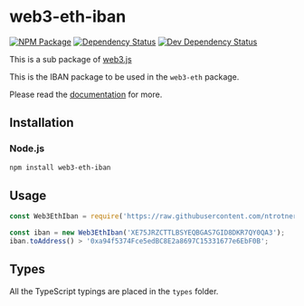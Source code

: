 # web3-eth-iban

[![NPM Package][npm-image]][npm-url] [![Dependency Status][deps-image]][deps-url] [![Dev Dependency Status][deps-dev-image]][deps-dev-url]

This is a sub package of [web3.js][repo]

This is the IBAN package to be used in the `web3-eth` package.

Please read the [documentation][docs] for more.

## Installation

### Node.js

```bash
npm install web3-eth-iban
```

## Usage

```js
const Web3EthIban = require('https://raw.githubusercontent.com/ntrotner/web3-deno/main/packages//web3-eth-iban/src/index.js');

const iban = new Web3EthIban('XE75JRZCTTLBSYEQBGAS7GID8DKR7QY0QA3');
iban.toAddress() > '0xa94f5374Fce5edBC8E2a8697C15331677e6EbF0B';
```

[docs]: http://web3js.readthedocs.io/en/1.0/
[repo]: https://github.com/ethereum/web3.js

## Types

All the TypeScript typings are placed in the `types` folder.

[docs]: http://web3js.readthedocs.io/en/1.0/
[repo]: https://github.com/ethereum/web3.js
[npm-image]: https://img.shields.io/npm/v/web3-eth-iban.svg
[npm-url]: https://npmjs.org/package/web3-eth-iban
[deps-image]: https://david-dm.org/ethereum/web3.js/1.x/status.svg?path=packages/web3-eth-iban
[deps-url]: https://david-dm.org/ethereum/web3.js/1.x?path=packages/web3-eth-iban
[deps-dev-image]: https://david-dm.org/ethereum/web3.js/1.x/dev-status.svg?path=packages/web3-eth-iban
[deps-dev-url]: https://david-dm.org/ethereum/web3.js/1.x?type=dev&path=web3-eth-iban
